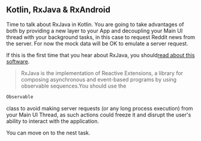 Kotlin, RxJava & RxAndroid
--------------------------

Time to talk about RxJava in Kotlin. You are going to take advantages of both by providing a new layer to your App and decoupling your Main UI thread with your background tasks, in this case to request Reddit news from the server. For now the mock data will be OK to emulate a server request.

If this is the first time that you hear about RxJava, you should[read about this software](https://github.com/ReactiveX/RxJava/wiki).


> RxJava is the implementation of Reactive Extensions, a library for composing asynchronous and event-based programs by using observable sequences.You should use the
```kotlin
Observable
```      
class to avoid making server requests (or any long process execution) from your Main UI Thread, as such actions could freeze it and disrupt the user's ability to interact with the application.

You can move on to the nest task.

